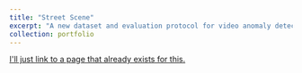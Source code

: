 ```yaml
---
title: "Street Scene"
excerpt: "A new dataset and evaluation protocol for video anomaly detection<br/><img src='/images/02460_annotated.jpg'>"
collection: portfolio
---
```


[I'll just link to a page that already exists for this.](http://www.merl.com/demos/video-anomaly-detection)
